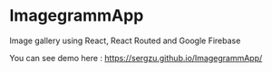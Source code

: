 # ImagegrammApp
Image gallery using React, React Routed and Google Firebase

You can see demo here : https://sergzu.github.io/ImagegrammApp/
